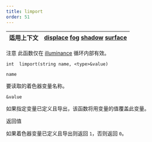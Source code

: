 ```yaml
---
title: limport
order: 51
---
```

| 适用上下文 | [displace](../contexts/displace.html)  [fog](../contexts/fog.html)  [shadow](../contexts/shadow.html)  [surface](../contexts/surface.html) |
| --- | --- |

注意
此函数仅在 [illuminance](/zh-cn/houdini-vex/shading-and-rendering/illuminance "遍历场景中所有光源，为每个光源调用光照着色器以设置Cl和L全局变量。") 循环内部有效。

`int  limport(string name, <type>&value)`

`name`

要读取的着色器变量名称。

`&value`

如果指定变量已定义且导出，该函数将用变量的值覆盖此变量。

返回值

如果着色器变量已定义且导出则返回 `1`，否则返回 `0`。
